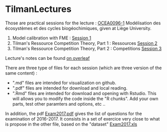 # TilmanLectures

Those are practical sessions for the lecture : [OCEA0096-1](http://progcours.ulg.ac.be/cocoon/cours/OCEA0096-1.html "Uliège lecture references") 	Modélisation des écosystèmes et des cycles biogéochimiques, given at Liège University. 

1. Model calibration with FME : [Session 1 ](TP1/1_FitGrowthData_Questions.md)
2. Tilman's Ressource Competition Theory, Part 1 : Ressources  [Session 2 ](TP2/2_Tilman_1species_Questions.md)
3. Tilman's Ressource Competition Theory, Part 2 : Competitions  [Session 3 ](TP3/3_Tilman_2species_Questions.md)

Lecture's notes can be found [on overleaf](https://www.overleaf.com/read/krhfddzjxnqc)

There are three type of files for each session (which are three version of the same content) : 
* ".md" files are intended for visualization on github.
* ".pdf" files are intended for download and local reading.
* ".Rmd" files are intended for download and opening with Rstudio. This will allows you to modify the code inside the "R chunks". Add your own parts, test other paramters and options, etc ..

In addition, the pdf [Exam2017.pdf](Exam2017.pdf) gives the list of questions for the examination of 2016-2017.
It consists in a set of exercice very close to what is propose in the other file, based on the "dataset" [Exam2017.xls](Exam2017.xls)
